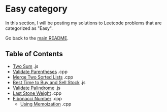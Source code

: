 # Easy category

In this section, I will be posting my solutions to Leetcode problems that are categorized as "Easy".

Go back to the [main README](../README.md).

## Table of Contents

- [Two Sum](./twoSum.js) .js
- [Validate Parentheses](./valid-parentheses.cpp) .cpp
- [Merge Two Sorted Lists](./mergeTwoSortedList.cpp) .cpp
- [Best Time to Buy and Sell Stock](./bestTimeToBuyAndSell.js) .js
- [Validate Palindrome](./validPalindrome.js) .js
- [Last Stone Weight](./1046-LastStoneWeight.cpp) .cpp
- [Fibonacci Number](./509-FibonacciNumbers.cpp) .cpp
  - [Using Memoization](./509-FibonacciNumbersMemoization.cpp) .cpp
